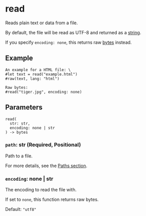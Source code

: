 # read

Reads plain text or data from a file.

By default, the file will be read as UTF-8 and returned as a [string](/docs/reference/foundations/str/).

If you specify `encoding: none`, this returns raw [bytes](/docs/reference/foundations/bytes/) instead.

## Example

```typst
An example for a HTML file: \
#let text = read("example.html")
#raw(text, lang: "html")

Raw bytes:
#read("tiger.jpg", encoding: none)
```

## Parameters

```
read(
  str: str,
  encoding: none | str
) -> bytes
```

### `path`: str (Required, Positional)

Path to a file.

For more details, see the [Paths section](/docs/reference/syntax/#paths).

### `encoding`: none | str

The encoding to read the file with.

If set to `none`, this function returns raw bytes.

Default: `"utf8"`
